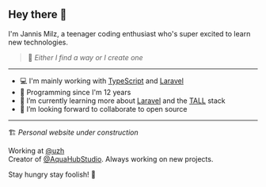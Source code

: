 ## Hey there 👋

I'm Jannis Milz, a teenager coding enthusiast who's super excited to learn new technologies.

> 💪 *Either I find a way or I create one*

---

- 💻 I'm mainly working with [TypeScript](https://typescriptlang.org) and [Laravel](https://laravel.com)
- 🔮 Programming since I'm 12 years
- 🌱 I’m currently learning more about [Laravel](https://laravel.com) and the [TALL](https://tallstack.dev) stack
- 👯 I’m looking forward to collaborate to open source

---

🏗 *Personal website under construction*

Working at [@uzh](https://github.com/uzh)<br />
Creator of [@AquaHubStudio](https://github.com/AquaHubStudio). Always working on new projects.

Stay hungry stay foolish! 📖
